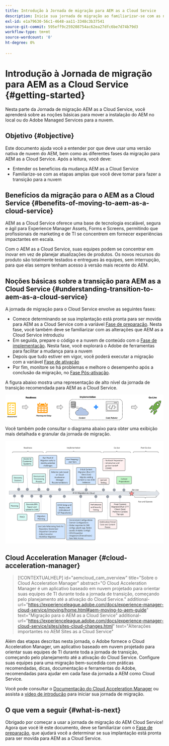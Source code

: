 ```yaml
---
title: Introdução à Jornada de migração para AEM as a Cloud Service
description: Inicie sua jornada de migração ao familiarizar-se com as noções básicas da mudança para o AEM as a Cloud Service
exl-id: e1a79630-56c1-4648-aa11-3348c3b37541
source-git-commit: 595eff9c259208754ac62ea27dfc6be7d74b79d3
workflow-type: tm+mt
source-wordcount: '0'
ht-degree: 0%

---
```


# Introdução à Jornada de migração para AEM as a Cloud Service {#getting-started}

Nesta parte da Jornada de migração AEM as a Cloud Service, você aprenderá sobre as noções básicas para mover a instalação do AEM no local ou do Adobe Managed Services para a nuvem.

## Objetivo {#objective}

Este documento ajuda você a entender por que deve usar uma versão nativa de nuvem do AEM, bem como as diferentes fases da migração para AEM as a Cloud Service. Após a leitura, você deve:

* Entender os benefícios da mudança AEM as a Cloud Service
* Familiarize-se com as etapas amplas que você deve tomar para fazer a transição para a nuvem

## Benefícios da migração para o AEM as a Cloud Service {#benefits-of-moving-to-aem-as-a-cloud-service}

AEM as a Cloud Service oferece uma base de tecnologia escalável, segura e ágil para Experience Manager Assets, Forms e Screens, permitindo que profissionais de marketing e de TI se concentrem em fornecer experiências impactantes em escala.

Com o AEM as a Cloud Service, suas equipes podem se concentrar em inovar em vez de planejar atualizações de produtos. Os novos recursos do produto são totalmente testados e entregues às equipes, sem interrupção, para que elas sempre tenham acesso à versão mais recente do AEM.

## Noções básicas sobre a transição para AEM as a Cloud Service {#understanding-transition-to-aem-as-a-cloud-service}

A jornada de migração para o Cloud Service envolve as seguintes fases:

* Comece determinando se sua implantação está pronta para ser movida para AEM as a Cloud Service com a variável [Fase de preparação](/help/journey-migration/readiness.md). Nesta fase, você também deve se familiarizar com as alterações que AEM as a Cloud Service introduziu
* Em seguida, prepare o código e a nuvem de conteúdo com o [Fase de implementação](/help/journey-migration/implementation.md). Nesta fase, você explorará o Adobe de ferramentas para facilitar a mudança para a nuvem
* Depois que tudo estiver em vigor, você poderá executar a migração com a variável [Fase de ativação](/help/journey-migration/go-live.md)
* Por fim, monitore se há problemas e melhore o desempenho após a conclusão da migração, no [Fase Pós-ativação](/help/journey-migration/post-go-live.md).

A figura abaixo mostra uma representação de alto nível da jornada de transição recomendada para AEM as a Cloud Service.

![imagem](/help/journey-migration/assets/move-aemcloud-process.png)

Você também pode consultar o diagrama abaixo para obter uma exibição mais detalhada e granular da jornada de migração.

![imagem](/help/journey-migration/assets/migration-process.png)

## Cloud Acceleration Manager {#cloud-acceleration-manager}

>[!CONTEXTUALHELP]
>id="aemcloud_cam_overview"
>title="Sobre o Cloud Acceleration Manager"
>abstract="O Cloud Acceleration Manager é um aplicativo baseado em nuvem projetado para orientar suas equipes de TI durante toda a jornada de transição, começando pelo planejamento até a ativação do Cloud Service."
>additional-url="https://experienceleague.adobe.com/docs/experience-manager-cloud-service/moving/home.html#aem-moving-to-aem-guide" text="Migração para o AEM as a Cloud Service"
>additional-url="https://experienceleague.adobe.com/docs/experience-manager-cloud-service/sites/sites-cloud-changes.html" text="Alterações importantes no AEM Sites as a Cloud Service"

Além das etapas descritas nesta jornada, o Adobe fornece o Cloud Acceleration Manager, um aplicativo baseado em nuvem projetado para orientar suas equipes de TI durante toda a jornada de transição, começando pelo planejamento até a ativação do Cloud Service. Configure suas equipes para uma migração bem-sucedida com práticas recomendadas, dicas, documentação e ferramentas do Adobe, recomendadas para ajudar em cada fase da jornada a AEM como Cloud Service.

Você pode consultar o [Documentação do Cloud Acceleration Manager](/help/journey-migration/cloud-acceleration-manager/using-cam/getting-started-cam.md) ou assista a [vídeo de introdução](https://experienceleague.adobe.com/?launch=ExperienceManager-A-1-2021.1.migration&amp;recommended=ExperienceManager-A-1-2021.1.migration&amp;lang=en#dashboard/learning) para iniciar sua jornada de migração.

## O que vem a seguir {#what-is-next}

Obrigado por começar a usar a jornada de migração do AEM Cloud Service! Agora que você lê este documento, deve se familiarizar com o [Fase de preparação](/help/journey-migration/readiness.md), que ajudará você a determinar se sua implantação está pronta para ser movida para AEM as a Cloud Service.
